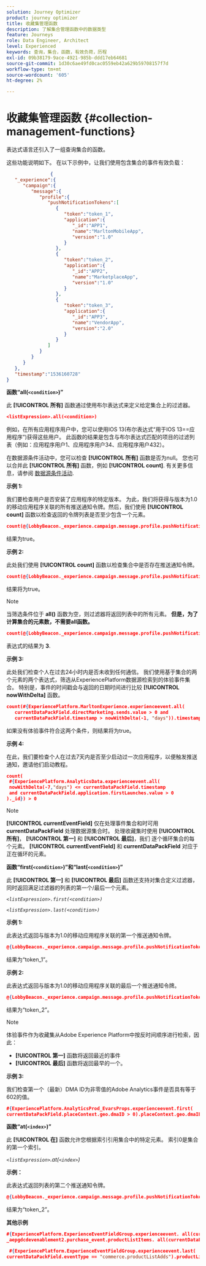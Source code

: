```yaml
---
solution: Journey Optimizer
product: journey optimizer
title: 收藏集管理函数
description: 了解集合管理函数中的数据类型
feature: Journeys
role: Data Engineer, Architect
level: Experienced
keywords: 查询，集合，函数，有效负荷，历程
exl-id: 09b38179-9ace-4921-985b-ddd17eb64681
source-git-commit: 1d30c6ae49fd0cac0559eb42a629b59708157f7d
workflow-type: tm+mt
source-wordcount: '605'
ht-degree: 2%

---
```


# 收藏集管理函数 {#collection-management-functions}

表达式语言还引入了一组查询集合的函数。

这些功能说明如下。 在以下示例中，让我们使用包含集合的事件有效负载：

```json
                { 
   "_experience":{ 
      "campaign":{ 
         "message":{ 
            "profile":{ 
               "pushNotificationTokens":[ 
                  { 
                     "token":"token_1",
                     "application":{ 
                        "_id":"APP1",
                        "name":"MarltonMobileApp",
                        "version":"1.0"
                     }
                  },
                  { 
                     "token":"token_2",
                     "application":{ 
                        "_id":"APP2",
                        "name":"MarketplaceApp",
                        "version":"1.0"
                     }
                  },
                  { 
                     "token":"token_3",
                     "application":{ 
                        "_id":"APP3",
                        "name":"VendorApp",
                        "version":"2.0"
                     }
                  }
               ]
            }
         }
      }
   },
   "timestamp":"1536160728"
}
```

**函数“all(`<condition>`)”**

此 **[!UICONTROL 所有]** 函数通过使用布尔表达式来定义给定集合上的过滤器。

```json
<listExpression>.all(<condition>)
```

例如，在所有应用程序用户中，您可以使用IOS 13(布尔表达式“用于IOS 13==应用程序”)获得这些用户。 此函数的结果是包含与布尔表达式匹配的项目的过滤列表（例如：应用程序用户1、应用程序用户34、应用程序用户432）。

在数据源条件活动中，您可以检查 **[!UICONTROL 所有]** 函数是否为null。 您也可以合并此 **[!UICONTROL 所有]** 函数，例如 **[!UICONTROL count]**. 有关更多信息，请参阅 [数据源条件活动](../condition-activity.md#data_source_condition).

**示例 1:**

我们要检查用户是否安装了应用程序的特定版本。 为此，我们将获得与版本为1.0的移动应用程序关联的所有推送通知令牌。然后，我们使用 **[!UICONTROL count]** 函数以检查返回的令牌列表是否至少包含一个元素。

```json
count(@{LobbyBeacon._experience.campaign.message.profile.pushNotificationTokens.all(currentEventField.application.version == "1.0").token}) > 0
```

结果为true。

**示例 2:**

此处我们使用 **[!UICONTROL count]** 函数以检查集合中是否存在推送通知令牌。

```json
count(@{LobbyBeacon._experience.campaign.message.profile.pushNotificationTokens.all().token}) > 0
```

结果将为true。

<!--Alternatively, you can check if there is no token in the collection:

   ```json
   count(@{LobbyBeacon._experience.campaign.message.profile.pushNotificationTokens.all().token}) == 0
   ```

The result will be false.

Here we use the count function in a condition to count the number of push notification tokens in the event.

`count(@{LobbyBeacon._experience.campaign.message.profile.pushNotificationTokens.all().token})`

The result is true.

Note that when the condition in the **all()** function is empty, the filter will return all the elements in the list. Hence, the expression above is equivalent to:

`count(@{LobbyBeacon._experience.campaign.message.profile.pushNotificationTokens.application.name})`

In both cases, the result of the expression is **3**.

A query of experience events recorded on the Adobe Experience Platform may or may not include the current event that triggered the current Journey. This will depend on the relative processing time with which [!DNL Journey Orchestration] sees an event and started evaluating conditions, versus the time it takes for that event to be ingested into the Adobe Experience Platform. For example, when using the .all() syntax to query experience events from the Adobe Experience Platform, we recommend enforcing the exclusion of the current event (by requiring an
earlier timestamp) in order to only consider prior events.-->

>[!NOTE]
>
>当筛选条件位于 **all()** 函数为空，则过滤器将返回列表中的所有元素。 **但是，为了计算集合的元素数，不需要all函数。**


```json
count(@{LobbyBeacon._experience.campaign.message.profile.pushNotificationTokens.token})
```

表达式的结果为 **3**.

**示例 3:**

此处我们检查个人在过去24小时内是否未收到任何通信。 我们使用基于集合的两个元素的两个表达式，筛选从ExperiencePlatform数据源检索到的体验事件集合。 特别是，事件的时间戳会与返回的日期时间进行比较 **[!UICONTROL nowWithDelta]** 函数。

```json
count(#{ExperiencePlatform.MarltonExperience.experienceevent.all(
   currentDataPackField.directMarketing.sends.value > 0 and
   currentDataPackField.timestamp > nowWithDelta(-1, "days")).timestamp}) == 0
```

如果没有体验事件符合这两个条件，则结果将为true。

**示例 4:**

在此，我们要检查个人在过去7天内是否至少启动过一次应用程序，以便触发推送通知，邀请他们启动教程。

```json
count(
 #{ExperiencePlatform.AnalyticsData.experienceevent.all(
 nowWithDelta(-7,"days") <= currentDataPackField.timestamp
 and currentDataPackField.application.firstLaunches.value > 0
)._id}) > 0
```

<!--**"All + Count" example 4:** here we use the count function in a boolean expression to see if there is push notification tokens in the collection.

`count(@{LobbyBeacon._experience.campaign.message.profile.pushNotificationTokens.all().application.name}) > 0`

The result will be:

`true`

Alternatively, you can check if there is NO token in the collection:

`count(@{LobbyBeacon._experience.campaign.message.profile.pushNotificationTokens.all().application.name}) =0`

The result will be:

`false`-->

>[!NOTE]
>
>**[!UICONTROL currentEventField]** 仅在处理事件集合和时可用 **currentDataPackField**
>处理数据源集合时。 处理收藏集时使用 **[!UICONTROL 所有]**， **[!UICONTROL 第一]** 和 **[!UICONTROL 最后]**，我们
>逐个循环集合的每个元素。 **[!UICONTROL currentEventField]** 和 **currentDataPackField**
>对应于正在循环的元素。

**函数“first(`<condition>`)”和“last(`<condition>`)”**

此 **[!UICONTROL 第一]** 和 **[!UICONTROL 最后]** 函数还支持对集合定义过滤器，同时返回满足过滤器的列表的第一个/最后一个元素。

_`<listExpression>.first(<condition>)`_

_`<listExpression>.last(<condition>)`_

**示例 1:**

此表达式返回与版本为1.0的移动应用程序关联的第一个推送通知令牌。

```json
@{LobbyBeacon._experience.campaign.message.profile.pushNotificationTokens.first(currentEventField.application.version == "1.0").token
```

结果为“token_1”。

**示例 2:**

此表达式返回与版本为1.0的移动应用程序关联的最后一个推送通知令牌。

```json
@{LobbyBeacon._experience.campaign.message.profile.pushNotificationTokens.last(currentEventField.application.version == "1.0").token}
```

结果为“token_2”。

>[!NOTE]
>
>体验事件作为收藏集从Adobe Experience Platform中按反时间顺序进行检索，因此：
>
>* **[!UICONTROL 第一]** 函数将返回最近的事件
>* **[!UICONTROL 最后]** 函数将返回最早的一个。


**示例 3:**

我们检查第一个（最新）DMA ID为非零值的Adobe Analytics事件是否具有等于602的值。

```json
#{ExperiencePlatform.AnalyticsProd_EvarsProps.experienceevent.first(
currentDataPackField.placeContext.geo.dmaID > 0).placeContext.geo.dmaID} == 602
```

**函数“at(`<index>`)”**

此 **[!UICONTROL 在]** 函数允许您根据索引引用集合中的特定元素。
索引0是集合的第一个索引。

_`<listExpression>`.at(`<index>`)_

**示例：**

此表达式返回列表的第二个推送通知令牌。

```json
@{LobbyBeacon._experience.campaign.message.profile.pushNotificationTokens.at(1).token}
```

结果为“token_2”。

**其他示例**

```json
#{ExperiencePlatform.ExperienceEventFieldGroup.experienceevent. all(currentDataPackField._aepgdcdevenablement2.purchase_event.receipt_nbr == "10-337-4016"). 
_aepgdcdevenablement2.purchase_event.productListItems. all(currentDataPackField.SKU == "AB17 1234 1775 19DT B4DR 8HDK 762").name}
```

```json
 #{ExperiencePlatform.ExperienceEventFieldGroup.experienceevent.last(
currentDataPackField.eventType == "commerce.productListAdds").productListItems.last(currentDataPackField.priceTotal >= 150).name}
```
